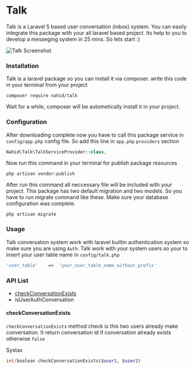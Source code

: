 # Talk

Talk is a Laravel 5 based user conversation (inbox) system. You can easily integrate this package with your all laravel based project. Its help to you to develop a messeging system in 25 mins. So lets start :)

![Talk Screenshot](http://i.imgur.com/ELqGVrx.png?1 "Talk Conversation System")

### Installation

Talk is a laravel package so you can install it via composer. write this code in your terminal from your project

```
composer require nahid/talk
```

Wait for a while, composer will be autometically install it in your project.

### Configuration

After downloading complete now you have to call this package service in `config/app.php` config file. So add this line in `app.php` `providers` section

```php
Nahid\Talk\TalkServiceProvider::class,
```

Now run this command in your terminal for publish package resources

```
php artisan vendor:publish
```

After run this command all neccessary file will be included with your project. This package has two default migration and two models. So you have to run migrate command like these. Make sure your database configuration was complete.

```
php artisan migrate
```

### Usage

Talk conversation system work with laravel builtin authentication system so make sure you are using `Auth`. Talk work with your system users so your to insert your user table name in `config/talk.php` 

```php
'user_table'	=>	'your_user_table_name_without_prefix'
```

### API List


- [checkConversationExists](https://github.com/nahid/talk#checkConversationExists)
- isUserAuthConversation


#### checkConversationExists

`checkConversationExists` method check is this two users already make conversation. It return conversation id if conversation already exists otherwise `false`

Systax

```php
int/boolean checkConversationExists($user1, $user2)
```
